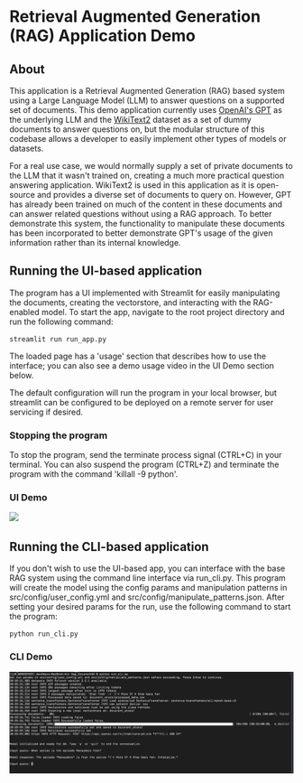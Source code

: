 # Retrieval Augmented Generation (RAG) Application Demo

## About
This application is a Retrieval Augmented Generation (RAG) based system using a Large Language Model (LLM) to answer questions on a supported set of documents. This demo application currently uses [OpenAI's GPT](https://platform.openai.com/docs/models) as the underlying LLM and the [WikiText2](https://huggingface.co/datasets/wikitext) dataset as a set of dummy documents to answer questions on, but the modular structure of this codebase allows a developer to easily implement other types of models or datasets.

For a real use case, we would normally supply a set of private documents to the LLM that it wasn't trained on, creating a much more practical question answering application. WikiText2 is used in this application as it is open-source and provides a diverse set of documents to query on. However, GPT has already been trained on much of the content in these documents and can answer related questions without using a RAG approach. To better demonstrate this system, the functionality to manipulate these documents has been incorporated to better demonstrate GPT's usage of the given information rather than its internal knowledge.

## Running the UI-based application

The program has a UI implemented with Streamlit for easily manipulating the documents, creating the vectorstore, and interacting with the RAG-enabled model. To start the app, navigate to the root project directory and run the following command:

    streamlit run run_app.py

The loaded page has a 'usage' section that describes how to use the interface; you can also see a demo usage video in the UI Demo section below. 

The default configuration will run the program in your local browser, but streamlit can be configured to be deployed on a remote server for user servicing if desired. 

### Stopping the program

To stop the program, send the terminate process signal (CTRL+C) in your terminal. You can also suspend the program (CTRL+Z) and terminate the program with the command 'killall -9 python'.

### UI Demo

![](readme_images/Demo.gif)


## Running the CLI-based application

If you don't wish to use the UI-based app, you can interface with the base RAG system using the command line interface via run_cli.py. This program will create the model using the config params and manipulation patterns in src/config/user_config.yml and src/config/manipulate_patterns.json. After setting your desired params for the run, use the following command to start the program:

    python run_cli.py

### CLI Demo

![](readme_images/Demo_CLI.png)
